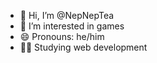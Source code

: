 - 👋 Hi, I’m @NepNepTea
- 👀 I’m interested in games
- 😄 Pronouns: he/him
- 🧑‍💻 Studying web development
